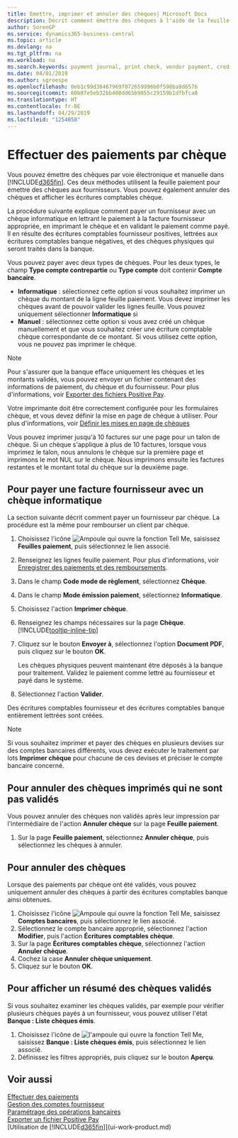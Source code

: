 ```yaml
---
title: Emettre, imprimer et annuler des chèques| Microsoft Docs
description: Décrit comment émettre des chèques à l'aide de la feuille paiement, imprimer des chèques, et annuler ou afficher les écritures comptables chèque dans Business Central.
author: SorenGP
ms.service: dynamics365-business-central
ms.topic: article
ms.devlang: na
ms.tgt_pltfrm: na
ms.workload: na
ms.search.keywords: payment journal, print check, vendor payment, creditor, debt, balance due, AP
ms.date: 04/01/2019
ms.author: sgroespe
ms.openlocfilehash: 0eb1c99d38467969f072659996b0f598ba9d6576
ms.sourcegitcommit: 60b87e5eb32bb408dd65b9855c29159b1dfbfca8
ms.translationtype: HT
ms.contentlocale: fr-BE
ms.lasthandoff: 04/29/2019
ms.locfileid: "1254058"
---
```

# <a name="make-check-payments"></a>Effectuer des paiements par chèque
Vous pouvez émettre des chèques par voie électronique et manuelle dans [!INCLUDE[d365fin](includes/d365fin_md.md)]. Ces deux méthodes utilisent la feuille paiement pour émettre des chèques aux fournisseurs. Vous pouvez également annuler des chèques et afficher les écritures comptables chèque.

La procédure suivante explique comment payer un fournisseur avec un chèque informatique en lettrant le paiement à la facture fournisseur appropriée, en imprimant le chèque et en validant le paiement comme payé. Il en résulte des écritures comptables fournisseur positives, lettrées aux écritures comptables banque négatives, et des chèques physiques qui seront traités dans la banque.

Vous pouvez payer avec deux types de chèques. Pour les deux types, le champ **Type compte contrepartie** ou **Type compte** doit contenir **Compte bancaire**.

- **Informatique** : sélectionnez cette option si vous souhaitez imprimer un chèque du montant de la ligne feuille paiement. Vous devez imprimer les chèques avant de pouvoir valider les lignes feuille. Vous pouvez uniquement sélectionner **Informatique** si
- **Manuel** : sélectionnez cette option si vous avez créé un chèque manuellement et que vous souhaitez créer une écriture comptable chèque correspondante de ce montant. Si vous utilisez cette option, vous ne pouvez pas imprimer le chèque.

> [!NOTE]  
> Pour s'assurer que la banque efface uniquement les chèques et les montants validés, vous pouvez envoyer un fichier contenant des informations de paiement, du chèque et du fournisseur. Pour plus d'informations, voir [Exporter des fichiers Positive Pay](finance-how-positive-pay.md).

Votre imprimante doit être correctement configurée pour les formulaires chèque, et vous devez définir la mise en page de chèque à utiliser. Pour plus d'informations, voir [Définir les mises en page de chèques](finance-how-define-check-layouts.md)

Vous pouvez imprimer jusqu'à 10 factures sur une page pour un talon de chèque. Si un chèque s'applique à plus de 10 factures, lorsque vous imprimez le talon, nous annulons le chèque sur la première page et imprimons le mot NUL sur le chèque. Nous imprimons ensuite les factures restantes et le montant total du chèque sur la deuxième page. 

## <a name="to-pay-a-vendor-invoice-with-a-computer-check"></a>Pour payer une facture fournisseur avec un chèque informatique
La section suivante décrit comment payer un fournisseur par chèque. La procédure est la même pour rembourser un client par chèque.

1. Choisissez l'icône ![Ampoule qui ouvre la fonction Tell Me](media/ui-search/search_small.png "Dites-moi ce que vous voulez faire"), saisissez **Feuilles paiement**, puis sélectionnez le lien associé.
2. Renseignez les lignes feuille paiement. Pour plus d'informations, voir [Enregistrer des paiements et des remboursements](payables-how-post-payments-refunds.md).
3. Dans le champ **Code mode de règlement**, sélectionnez **Chèque**.
4. Dans le champ **Mode émission paiement**, sélectionnez **Informatique**.
5. Choisissez l'action **Imprimer chèque**.
6. Renseignez les champs nécessaires sur la page **Chèque**. [!INCLUDE[tooltip-inline-tip](includes/tooltip-inline-tip_md.md)]
7. Cliquez sur le bouton **Envoyer à**, sélectionnez l'option **Document PDF**, puis cliquez sur le bouton **OK**.

    Les chèques physiques peuvent maintenant être déposés à la banque pour traitement. Validez le paiement comme lettré au fournisseur et payé dans le système.
8. Sélectionnez l'action **Valider**.

Des écritures comptables fournisseur et des écritures comptables banque entièrement lettrées sont créées.

> [!NOTE]  
> Si vous souhaitez imprimer et payer des chèques en plusieurs devises sur des comptes bancaires différents, vous devez exécuter le traitement par lots **Imprimer chèque** pour chacune de ces devises et préciser le compte bancaire concerné.

## <a name="to-cancel-printed-checks-that-are-not-posted"></a>Pour annuler des chèques imprimés qui ne sont pas validés
Vous pouvez annuler des chèques non validés après leur impression par l'intermédiaire de l'action **Annuler chèque** sur la page **Feuille paiement**.

1. Sur la page **Feuille paiement**, sélectionnez **Annuler chèque**, puis sélectionnez les chèques à annuler.

## <a name="to-void-checks"></a>Pour annuler des chèques
Lorsque des paiements par chèque ont été validés, vous pouvez uniquement annuler des chèques à partir des écritures comptables banque ainsi obtenues.

1. Choisissez l'icône ![Ampoule qui ouvre la fonction Tell Me](media/ui-search/search_small.png "Dites-moi ce que vous voulez faire"), saisissez **Comptes bancaires**, puis sélectionnez le lien associé.
2. Sélectionnez le compte bancaire approprié, sélectionnez l'action **Modifier**, puis l'action **Écritures comptables chèque**.
3. Sur la page **Écritures comptables chèque**, sélectionnez l'action **Annuler chèque**.
4. Cochez la case **Annuler chèque uniquement**.
5. Cliquez sur le bouton **OK**.

## <a name="to-view-a-summary-of-posted-checks"></a>Pour afficher un résumé des chèques validés
Si vous souhaitez examiner les chèques validés, par exemple pour vérifier plusieurs chèques payés à un fournisseur, vous pouvez utiliser l'état **Banque : Liste chèques émis**.
1. Choisissez l'icône de ![l'ampoule qui ouvre la fonction Tell Me](media/ui-search/search_small.png "Dites-moi ce que vous voulez faire"), saisissez **Banque : Liste chèques émis**, puis sélectionnez le lien associé.
2. Définissez les filtres appropriés, puis cliquez sur le bouton **Aperçu**.

## <a name="see-also"></a>Voir aussi
[Effectuer des paiements](payables-make-payments.md)  
[Gestion des comptes fournisseur](payables-manage-payables.md)  
[Paramétrage des opérations bancaires](bank-setup-banking.md)  
[Exporter un fichier Positive Pay](finance-how-positive-pay.md)  
[Utilisation de [!INCLUDE[d365fin](includes/d365fin_md.md)]](ui-work-product.md)  
